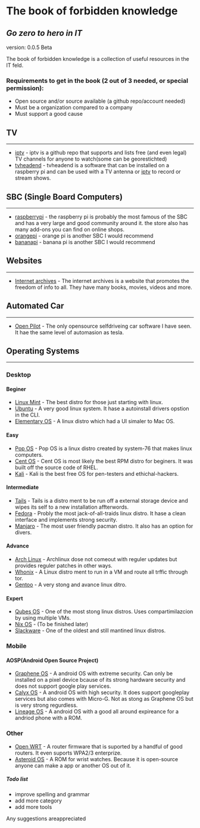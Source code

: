 # The book of forbidden knowledge
## _Go zero to hero in IT_
version: 0.0.5 Beta

The book of forbidden knowledge is a collection of useful resources in the IT feld. 

### Requirements to get in the book (2 out of 3 needed, or special permission):
- Open source and/or source available  (a github repo/account needed)
- Must be a organization compared to a company
- Must support a good cause

## TV
-----
- [iptv] - iptv is a github repo that supports and lists free (and even legal) TV channels for anyone to watch(some can be georestichted)
- [tvheadend] - tvheadend is a software that can be installed on a raspberry pi and can be used with a TV antenna or [iptv] to record or stream shows.

## SBC (Single Board Computers)
------------------------------
- [raspberrypi] - the raspberry pi is probably the most famous of the SBC and has a very large and good community around it. the store also has many add-ons you can find on online shops.
- [orangepi] - orange pi is another SBC I would recommend
- [bananapi] - banana pi is another SBC I would recommend

## Websites
------------
- [Internet archives] - The internet archives is a website that promotes the freedom of info to all. They have many books, movies, videos and more.

## Automated Car
----------------
- [Open Pilot] - The only opensource selfdriveing car software I have seen. It hae the same level of automasion as tesla.

## Operating Systems
---------------------------------------
### Desktop

#### Beginer
- [Linux Mint] - The best distro for those just starting with linux.
- [Ubuntu] - A very good linux system. It hase a autoinstall drivers opstion in the CLI.
- [Elementary OS] - A linux distro which had a UI simaler to Mac OS.

#### Easy
- [Pop OS] - Pop OS is a linux distro created by system-76 that makes linux computers.
- [Cent OS] - Cent OS is most likely the best RPM distro for beginers. It was built off the source code of RHEL.
- [Kali] - Kali is the best free OS for pen-testers and ethichal-hackers.

#### Intermediate
- [Tails] - Tails is a distro ment to be run off a external storage device and wipes its self to a new installation affterwords.
- [Fedora] - Probly the most jack-of-all-traids linux distro. It hase a clean interface and implements strong security.
- [Manjaro] - The most user friendly pacman distro. It also has an option for divers.

#### Advance
- [Arch Linux] - Archlinux dose not comeout with reguler updates but provides reguler patches in other ways.
- [Whonix] - A Linux distro ment to run in a VM and route all trffic through tor.
- [Gentoo] - A very stong and avance linux ditro.

#### Expert
- [Qubes OS] - One of the most stong linux distros. Uses compartimilazcion by using multiple VMs.
- [Nix OS] - (To be finished later)
- [Slackware] - One of the oldest and still mantined linux distros.

### Mobile

#### AOSP(Android Open Source Project)
- [Graphene OS] - A android OS with extreme security. Can only be installed on a pixel device bcause of its strong hardware security and does not support google play services.
- [Calyx OS] - A android OS with high security. It does support googleplay services but also comes with Micro-G. Not as stong as Graphene OS but is very strong regurdless.
- [Lineage OS] - A android OS with a good all around expireance for a andriod phone with a ROM.

### Other
- [Open WRT] - A router firmware that is suported by a handful of good routers. It even suports WPA2/3 enterprize.
- [Asteroid OS] - A ROM for wrist watches. Because it is open-source anyone can make a app or another OS out of it.

##### Todo list
- improve spelling and grammar
- add more category
- add more tools

Any suggestions areappreciated

[//]:#
   [Internet archives]: <https://archive.org/>
   [iptv]: <https://github.com/iptv-org/iptv>
   [Tvheadend]: <https://github.com/tvheadend/tvheadend>
   [Raspberrypi]: <https://www.raspberrypi.com/>
   [Orangepi]: <http://www.orangepi.org/>
   [Bananapi]: <https://www.banana-pi.org/>
   [Linux Mint]: <https://www.linuxmint.com/>
   [Ubuntu]: <https://ubuntu.com/>
   [Elementary OS]: <https://www.elementaryos.org/>
   [Pop OS]: <https://pop.system76.com/>
   [Cent OS]: <https://www.centos.org/>
   [Kali]: <https://www.kali.org/>
   [Tails]: <https://tails.boum.org/index.html>
   [Fedora]: <https://getfedora.org/>
   [Manjaro]: <https://manjaro.org/>
   [Arch Linux]: <https://archlinux.org/>
   [Whonix]: <https://www.whonix.org/>
   [Gentoo]: <https://www.gentoo.org/>
   [Qubes OS]: <https://www.qubes-os.org/>
   [Nix OS]: <https://nixos.org/>
   [Slackware]: <http://www.slackware.com/>
   [Graphene OS]: <https://grapheneos.org/>
   [Calyx OS]: <https://calyxos.org/>
   [Lineage OS]: <https://lineageos.org/>
   [Open WRT]: <https://openwrt.org/>
   [Asteroid OS]: <https://asteroidos.org/>
   [Open Pilot]: <https://comma.ai/>
